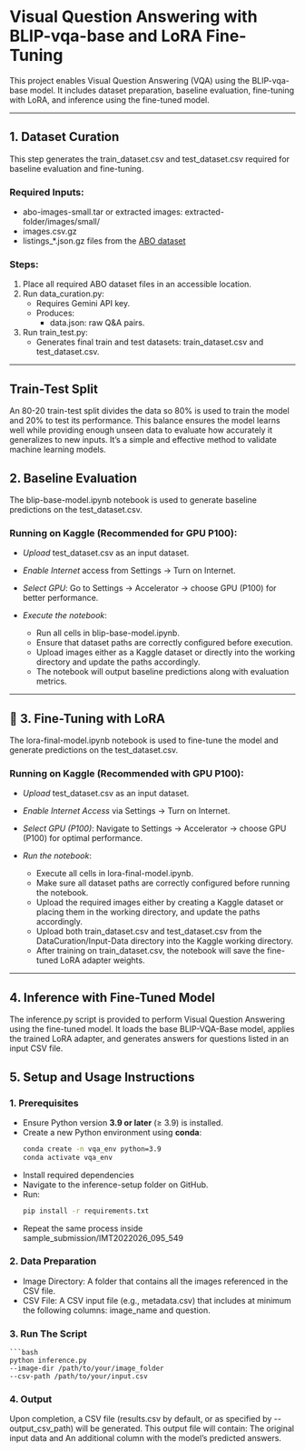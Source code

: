# Visual Question Answering with BLIP-vqa-base and LoRA Fine-Tuning

This project enables Visual Question Answering (VQA) using the BLIP-vqa-base model. It includes dataset preparation, baseline evaluation, fine-tuning with LoRA, and inference using the fine-tuned model.

---

## 1. Dataset Curation

This step generates the train_dataset.csv and test_dataset.csv required for baseline evaluation and fine-tuning.


### Required Inputs:
- abo-images-small.tar or extracted images: extracted-folder/images/small/
- images.csv.gz
- listings_*.json.gz files from the [ABO dataset](https://github.com/google-research/google-research/tree/master/attribute-based-object-representations)

### Steps:
1. Place all required ABO dataset files in an accessible location.
2. Run data_curation.py:
   - Requires Gemini API key.
   - Produces:
     - data.json: raw Q&A pairs.
3. Run train_test.py:
   - Generates final train and test datasets: train_dataset.csv and test_dataset.csv.

---

## Train-Test Split
An 80-20 train-test split divides the data so 80% is used to train the model and 20% to test its performance. This balance ensures the model learns well while providing enough unseen data to evaluate how accurately it generalizes to new inputs. It’s a simple and effective method to validate machine learning models.

<!-- ## Baseline Model Evaluation

The Salesforce/blip-vqa-base model is a vision-language model optimized for Visual Question Answering (VQA) tasks. It uses the BLIP (Bootstrapped Language-Image Pretraining) framework, which integrates visual and textual information to understand and answer questions about images. The BlipProcessor handles the preprocessing of both the image and the question, converting them into the appropriate format required by the model.

The BlipForQuestionAnswering class performs the core inference, generating accurate answers based on the input image and question. By loading the model onto the appropriate device (e.g., GPU), users can achieve efficient and fast performance. This makes the model well-suited for a range of applications such as automated image analysis, interactive AI systems, and accessibility tools. Ultimately, this model enables deeper visual comprehension through natural language interaction.

The Salesforce/blip-vqa-base model offers an excellent balance of performance and efficiency compared to several other popular VQA models. For instance, *VilBERT* was one of the earlier vision-language models based on a dual-stream transformer architecture. While it helped pioneer multimodal learning, VilBERT is relatively large, resource-intensive, and slower in inference compared to more recent models like BLIP.

Compared to *BLIP-2, which is a more advanced successor designed for zero-shot capabilities and uses a frozen language model (e.g., T5 or OPT), the **BLIP-vqa-base* model is smaller and better suited for lightweight deployment where high throughput and low latency are important. Although BLIP-2 offers stronger zero-shot generalization, it comes at the cost of increased model size and complexity.

Even in comparison to the original *BLIP*, the blip-vqa-base model is optimized specifically for VQA tasks, making it more focused and efficient for such use cases. Overall, it provides a practical middle ground—offering better performance than older models like VilBERT and smaller size than models like BLIP-2, while maintaining accuracy and speed ideal for real-world VQA systems. -->

<!-- ## Metrics
### Bert Score

### Precision

![Precision](images/1.png)

### Recall

![Recall](images/2.png)

### F1

![F1](images/3.png) -->

## 2. Baseline Evaluation

The blip-base-model.ipynb notebook is used to generate baseline predictions on the test_dataset.csv.

### Running on Kaggle (Recommended for GPU P100):

* *Upload* test_dataset.csv as an input dataset.
* *Enable Internet* access from Settings → Turn on Internet.
* *Select GPU*: Go to Settings → Accelerator → choose GPU (P100) for better performance.
* *Execute the notebook*:

  * Run all cells in blip-base-model.ipynb.
  * Ensure that dataset paths are correctly configured before execution.
  * Upload images either as a Kaggle dataset or directly into the working directory and update the paths accordingly.
  * The notebook will output baseline predictions along with evaluation metrics.

---

## 🔧 3. Fine-Tuning with LoRA

The lora-final-model.ipynb notebook is used to fine-tune the model and generate predictions on the test_dataset.csv.

### Running on Kaggle (Recommended with GPU P100):

* *Upload* test_dataset.csv as an input dataset.
* *Enable Internet Access* via Settings → Turn on Internet.
* *Select GPU (P100)*: Navigate to Settings → Accelerator → choose GPU (P100) for optimal performance.
* *Run the notebook*:

  * Execute all cells in lora-final-model.ipynb.
  * Make sure all dataset paths are correctly configured before running the notebook.
  * Upload the required images either by creating a Kaggle dataset or placing them in the working directory, and update the paths accordingly.
  * Upload both train_dataset.csv and test_dataset.csv from the DataCuration/Input-Data directory into the Kaggle working directory.
  * After training on train_dataset.csv, the notebook will save the fine-tuned LoRA adapter weights.

---

## 4. Inference with Fine-Tuned Model
The inference.py script is provided to perform Visual Question Answering using the fine-tuned model. It loads the base BLIP-VQA-Base model, applies the trained LoRA adapter, and generates answers for questions listed in an input CSV file.

## 5. Setup and Usage Instructions
### 1. Prerequisites

- Ensure Python version **3.9 or later** (≥ 3.9) is installed.
- Create a new Python environment using **conda**:
  ```bash
  conda create -n vqa_env python=3.9
  conda activate vqa_env

- Install required dependencies
- Navigate to the inference-setup folder on GitHub.
- Run:
    ```bash 
    pip install -r requirements.txt
- Repeat the same process inside sample_submission/IMT2022026_095_549

### 2. Data Preparation
- Image Directory: A folder that contains all the images referenced in the CSV file.
- CSV File: A CSV input file (e.g., metadata.csv) that includes at minimum the following columns: image_name and question.

### 3. Run The Script
    ```bash
    python inference.py
    --image-dir /path/to/your/image_folder
    --csv-path /path/to/your/input.csv


### 4. Output	
Upon completion, a CSV file (results.csv by default, or as specified by --output_csv_path) will be generated.
This output file will contain: The original input data and An additional column with the model’s predicted answers.

